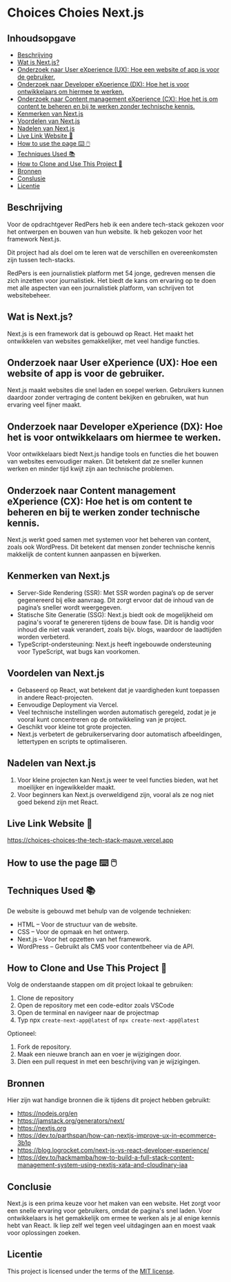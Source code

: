 # Choices Choies Next.js

## Inhoudsopgave
  * [Beschrijving](https://github.com/annelinderaadsheer/choices-choices-the-tech-stack/blob/main/README.md#beschrijving)
  * [Wat is Next.js?](https://github.com/annelinderaadsheer/choices-choices-the-tech-stack/blob/main/README.md#wat-is-nextjs)
  * [Onderzoek naar User eXperience (UX): Hoe een website of app is voor de gebruiker.](https://github.com/annelinderaadsheer/choices-choices-the-tech-stack/blob/main/README.md#onderzoek-naar-user-experience-ux-hoe-een-website-of-app-is-voor-de-gebruiker)
  * [Onderzoek naar Developer eXperience (DX): Hoe het is voor ontwikkelaars om hiermee te werken.](https://github.com/annelinderaadsheer/choices-choices-the-tech-stack/blob/main/README.md#onderzoek-naar-developer-experience-dx-hoe-het-is-voor-ontwikkelaars-om-hiermee-te-werken)
  * [Onderzoek naar Content management eXperience (CX): Hoe het is om content te beheren en bij te werken zonder technische kennis.](https://github.com/annelinderaadsheer/choices-choices-the-tech-stack/blob/main/README.md#content-management-experience-cx-hoe-het-is-om-content-te-beheren-en-bij-te-werken-zonder-technische-kennis)
  * [Kenmerken van Next.js](https://github.com/annelinderaadsheer/choices-choices-the-tech-stack/blob/main/README.md#kenmerken-van-nextjs)
  * [Voordelen van Next.js](https://github.com/annelinderaadsheer/choices-choices-the-tech-stack/blob/main/README.md#voordelen-van-nextjs)
  * [Nadelen van Next.js](https://github.com/annelinderaadsheer/choices-choices-the-tech-stack/blob/main/README.md#nadelen-van-nextjs)
  * [Live Link Website 🔗](https://github.com/annelinderaadsheer/choices-choices-the-tech-stack/blob/main/README.md#live-link-website-)
  * [How to use the page ⌨️ 🖱️](https://github.com/annelinderaadsheer/choices-choices-the-tech-stack/blob/main/README.md#how-to-use-the-page-%EF%B8%8F-%EF%B8%8F)
  * [Techniques Used 📚](https://github.com/annelinderaadsheer/choices-choices-the-tech-stack/blob/main/README.md#techniques-used-)
  * [How to Clone and Use This Project 👯](https://github.com/annelinderaadsheer/choices-choices-the-tech-stack/blob/main/README.md#how-to-clone-and-use-this-project-)
  * [Bronnen](https://github.com/annelinderaadsheer/choices-choices-the-tech-stack/blob/main/README.md#bronnen)
  * [Conslusie](https://github.com/annelinderaadsheer/choices-choices-the-tech-stack/blob/main/README.md#conclusie)
  * [Licentie](https://github.com/annelinderaadsheer/choices-choices-the-tech-stack/blob/main/README.md#licentie)

## Beschrijving

Voor de opdrachtgever RedPers heb ik een andere tech-stack gekozen voor het ontwerpen en bouwen van hun website. 
Ik heb gekozen voor het framework Next.js.

Dit project had als doel om te leren wat de verschillen en overeenkomsten zijn tussen tech-stacks.

RedPers is een journalistiek platform met 54 jonge, gedreven mensen die zich inzetten voor journalistiek. Het biedt de kans om ervaring op te doen met alle aspecten van een journalistiek platform, van schrijven tot websitebeheer.

## Wat is Next.js?

Next.js is een framework dat is gebouwd op React. Het maakt het ontwikkelen van websites gemakkelijker, met veel handige functies.

## Onderzoek naar User eXperience (UX): Hoe een website of app is voor de gebruiker.
Next.js maakt websites die snel laden en soepel werken. Gebruikers kunnen daardoor zonder vertraging de content bekijken en gebruiken, wat hun ervaring veel fijner maakt.

## Onderzoek naar Developer eXperience (DX): Hoe het is voor ontwikkelaars om hiermee te werken.
Voor ontwikkelaars biedt Next.js handige tools en functies die het bouwen van websites eenvoudiger maken. Dit betekent dat ze sneller kunnen werken en minder tijd kwijt zijn aan technische problemen.

## Onderzoek naar Content management eXperience (CX): Hoe het is om content te beheren en bij te werken zonder technische kennis.
Next.js werkt goed samen met systemen voor het beheren van content, zoals ook WordPress. Dit betekent dat mensen zonder technische kennis makkelijk de content kunnen aanpassen en bijwerken.

## Kenmerken van Next.js
* Server-Side Rendering (SSR): Met SSR worden pagina’s op de server gegenereerd bij elke aanvraag. Dit zorgt ervoor dat de inhoud van de pagina’s sneller wordt weergegeven.
* Statische Site Generatie (SSG): Next.js biedt ook de mogelijkheid om pagina's vooraf te genereren tijdens de bouw fase. Dit is handig voor inhoud die niet vaak verandert, zoals bijv. blogs, waardoor de laadtijden worden verbeterd.
* TypeScript-ondersteuning: Next.js heeft ingebouwde ondersteuning voor TypeScript, wat bugs kan voorkomen.

## Voordelen van Next.js

* Gebaseerd op React, wat betekent dat je vaardigheden kunt toepassen in andere React-projecten.
* Eenvoudige Deployment via Vercel.
* Veel technische instellingen worden automatisch geregeld, zodat je je vooral kunt concentreren op de ontwikkeling van je project.
* Geschikt voor kleine tot grote projecten.
* Next.js verbetert de gebruikerservaring door automatisch afbeeldingen, lettertypen en scripts te optimaliseren.

## Nadelen van Next.js

1. Voor kleine projecten kan Next.js weer te veel functies bieden, wat het moeilijker en ingewikkelder maakt.
2. Voor beginners kan Next.js overweldigend zijn, vooral als ze nog niet goed bekend zijn met React.

## Live Link Website 🔗

https://choices-choices-the-tech-stack-mauve.vercel.app

## How to use the page ⌨️ 🖱️

## Techniques Used 📚
De website is gebouwd met behulp van de volgende technieken:
* HTML – Voor de structuur van de website.
* CSS – Voor de opmaak en het ontwerp.
* Next.js – Voor het opzetten van het framework.
* WordPress – Gebruikt als CMS voor contentbeheer via de API.

## How to Clone and Use This Project 👯
Volg de onderstaande stappen om dit project lokaal te gebruiken:

1. Clone de repository
2. Open de repository met een code-editor zoals VSCode
3. Open de terminal en navigeer naar de projectmap
4. Typ npx ```create-next-app@latest``` of ```npx create-next-app@latest```
   
Optioneel:

1. Fork de repository.
2. Maak een nieuwe branch aan en voer je wijzigingen door.
3. Dien een pull request in met een beschrijving van je wijzigingen.

## Bronnen
Hier zijn wat handige bronnen die ik tijdens dit project hebben gebruikt:

* https://nodejs.org/en
* https://jamstack.org/generators/next/
* https://nextjs.org
* https://dev.to/parthspan/how-can-nextjs-improve-ux-in-ecommerce-3b1p
* https://blog.logrocket.com/next-js-vs-react-developer-experience/
* https://dev.to/hackmamba/how-to-build-a-full-stack-content-management-system-using-nextjs-xata-and-cloudinary-iaa

## Conclusie

Next.js is een prima keuze voor het maken van een website. Het zorgt voor een snelle ervaring voor gebruikers, omdat de pagina's snel laden. Voor ontwikkelaars is het gemakkelijk om ermee te werken als je al enige kennis hebt van React. Ik liep zelf wel tegen veel uitdagingen aan en moest vaak voor oplossingen zoeken.

## Licentie

This project is licensed under the terms of the [MIT license](./LICENSE).
